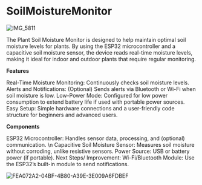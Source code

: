 # SoilMoistureMonitor

![IMG_5811](https://github.com/user-attachments/assets/213d0473-e7bf-4995-ae23-8976ac3e60ad)

The Plant Soil Moisture Monitor is designed to help maintain optimal soil moisture levels for plants. By using the ESP32 microcontroller and a capacitive soil moisture sensor, the device reads real-time moisture levels, making it ideal for indoor and outdoor plants that require regular monitoring.

**Features**

Real-Time Moisture Monitoring: Continuously checks soil moisture levels.
Alerts and Notifications: (Optional) Sends alerts via Bluetooth or Wi-Fi when soil moisture is low.
Low-Power Mode: Configured for low power consumption to extend battery life if used with portable power sources.
Easy Setup: Simple hardware connections and a user-friendly code structure for beginners and advanced users.

**Components**

ESP32 Microcontroller: Handles sensor data, processing, and (optional) communication. \n
Capacitive Soil Moisture Sensor: Measures soil moisture without corroding, unlike resistive sensors.
Power Source: USB or battery power (if portable).
Next Steps/ Improvement: Wi-Fi/Bluetooth Module: Use the ESP32’s built-in module to send notifications.

![FEA072A2-04BF-4B80-A39E-3E009A6FDBEF](https://github.com/user-attachments/assets/097503b2-f93a-40e1-bed8-fa5c8f2770f6)
